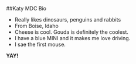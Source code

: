 ##Katy MDC Bio

- Really likes dinosaurs, penguins and rabbits
- From Boise, Idaho
- Cheese is cool. Gouda is definitely the coolest.
- I have a blue MINI and it makes me love driving.
- I sae the first mouse.

**YAY!**
